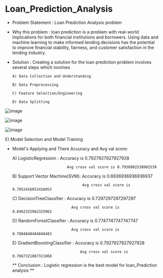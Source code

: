 # Loan_Prediction_Analysis

* Problem Statement : Loan Prediction Analysis problem

* Why this problem :  loan prediction is a problem with real-world implications for both financial institutions and borrowers. Using data and machine learning to make informed lending decisions has the potential to improve financial stability, fairness, and customer satisfaction in the lending industry.

* Solution : Creating a solution for the loan prediction problem involves several steps which involves

      A) Data Collection and Understanding

      B) Data Preprocessing

      C) Feature Selection/Engineering

      D) Data Splitting


![image](https://github.com/faizmamdani/Loan_Prediction_Analysis/assets/135321547/be3d059c-14c8-47af-a574-813677acd2ca)

![image](https://github.com/faizmamdani/Loan_Prediction_Analysis/assets/135321547/9dac8913-6e6e-4f8d-92c4-aa99c5a90647)

![image](https://github.com/faizmamdani/Loan_Prediction_Analysis/assets/135321547/c06544b9-6f00-4122-998c-e2a783298be1)




E) Model Selection and Model Training

* Model's Applying and There Acuuracy and Avg val score: 
     
     A) LogisticRegression :   Accuracy is 0.7927927927927928
                             
                               Avg cross val score is 0.7938902538902539
     
     
     B) Support Vector Machine(SVM):  Accuracy is 0.6936936936936937
     
                                      Avg cross val score is 0.7052416052416053
                
     
     C) DecisionTreeClassifier : Accuracy is 0.7297297297297297

                                 Avg cross val score is 0.6962325962325963
     
     
     D) RandomForestClassifier : Accuracy is 0.7747747747747747

                                 Avg cross val score is 0.7884848484848483
     
     
     E) GradientBoostingClassifier : Accuracy is 0.7927927927927928

                                     Avg cross val score is 0.7667321867321868
                            
 
  ** Conclusion : Logistic regression is the best model for loan_Prediction analysis **
  
